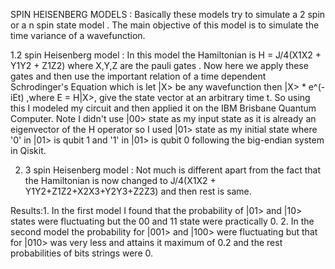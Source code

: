 SPIN HEISENBERG MODELS : Basically these models try to simulate a 2 spin or a n spin state model . The main objective of this model is to simulate the time variance of a wavefunction.

1.2 spin Heisenberg model : In this model the Hamiltonian is H = J/4(X1X2 + Y1Y2 + Z1Z2) where X,Y,Z are the pauli gates . Now here we apply these gates and then use the important relation of a time dependent Schrodinger's Equation which is let |X> be any wavefunction then |X> * e^(-iEt) ,where E = H|X>, give the state vector at an arbitrary time t.
So using this I modeled my circuit and then applied it on the IBM Brisbane Quantum Computer. Note I didn't use |00> state as my input state as it is already an eigenvector of the H operator so I used |01> state as my initial state where '0' in |01> is qubit 1 and '1' in |01> is qubit 0 following the big-endian system in Qiskit.

2. 3 spin Heisenberg model : Not much is different apart from the fact that the Hamiltonian is now changed to J/4(X1X2 + Y1Y2+Z1Z2+X2X3+Y2Y3+Z2Z3) and then rest is same.


Results:1. In the first model I found that the probability of |01> and |10> states were fluctuating but the 00 and 11 state were practically 0. 
2. In the second model the probability for |001> and |100> were fluctuating but that for |010> was very less and attains it maximum of 0.2 and the rest probabilities of bits strings were 0.
